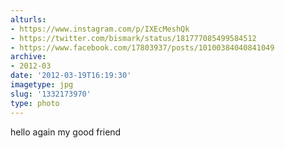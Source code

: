 ```yaml
---
alturls:
- https://www.instagram.com/p/IXEcMeshQk
- https://twitter.com/bismark/status/181777085499584512
- https://www.facebook.com/17803937/posts/10100384040841049
archive:
- 2012-03
date: '2012-03-19T16:19:30'
imagetype: jpg
slug: '1332173970'
type: photo
---
```


hello again my good friend

